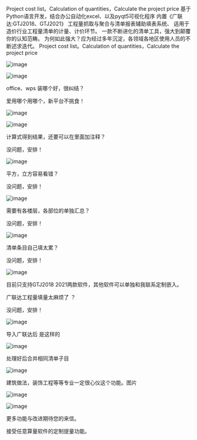 Project cost list。Calculation of quantities，Calculate the project price
基于Python语言开发，结合办公自动化excel、以及pyqt5可视化程序
内置《广联达:GTJ2018、GTJ2021》
工程量抓取与聚合与清单报表辅助填表系统、
适用于造价行业工程量清单的计量、计价环节。
一款不断进化的清单工具，强大到颠覆你的认知范畴。
为何如此强大？应为经过多年沉淀，各领域各地区使用人员的不断述求迭代。
Project cost list。Calculation of quantities，Calculate the project price

![image](https://user-images.githubusercontent.com/77518614/120287810-2f843600-c2f2-11eb-8c34-f567f5e65852.png)

![image](https://user-images.githubusercontent.com/77518614/120287834-327f2680-c2f2-11eb-9a61-d1f73a1a08f6.png)

office、wps 装哪个好，很纠结？

爱用哪个用哪个，新平台不挑食！



![image](https://user-images.githubusercontent.com/77518614/120287867-3b6ff800-c2f2-11eb-88cd-54153428edfa.png)

![image](https://user-images.githubusercontent.com/77518614/120287884-3f037f00-c2f2-11eb-9ca3-311cf8c8b05c.png)

计算式得到结果，还要可以在里面加注释？

没问题，安排！




![image](https://user-images.githubusercontent.com/77518614/120287915-4591f680-c2f2-11eb-8849-784df1ace697.png)

平方，立方容易看错？

没问题，安排！




![image](https://user-images.githubusercontent.com/77518614/120287941-4c206e00-c2f2-11eb-8234-c2f060074f1d.png)

需要有各楼层，各部位的单独汇总？

没问题，安排！



![image](https://user-images.githubusercontent.com/77518614/120287963-52aee580-c2f2-11eb-9555-ea0886327724.png)

清单条目自己填太累？

没问题，安排！



![image](https://user-images.githubusercontent.com/77518614/120287995-5b072080-c2f2-11eb-8d57-3d086a3aae46.png)

目前只支持GTJ2018 2021两款软件，其他软件可以单独和我联系定制嵌入。

广联达工程量填量太麻烦了 ？

没问题，安排！




![image](https://user-images.githubusercontent.com/77518614/120288026-60fd0180-c2f2-11eb-9aff-d6de8c81f6a9.png)

导入广联达后 是这样的



![image](https://user-images.githubusercontent.com/77518614/120288045-65291f00-c2f2-11eb-94e4-356a94750fb0.png)


处理好后合并相同清单子目




![image](https://user-images.githubusercontent.com/77518614/120288059-68bca600-c2f2-11eb-98b7-8aaa29f341ff.png)

建筑做法，装饰工程等等专业一定很心仪这个功能。图片



![image](https://user-images.githubusercontent.com/77518614/120288079-6bb79680-c2f2-11eb-82ca-13c9852d04b2.png)


![image](https://user-images.githubusercontent.com/77518614/120288130-783bef00-c2f2-11eb-91a9-c0f657fe0ff7.png)

更多功能与改进期待您的来信。

接受任意算量软件的定制提量功能。

